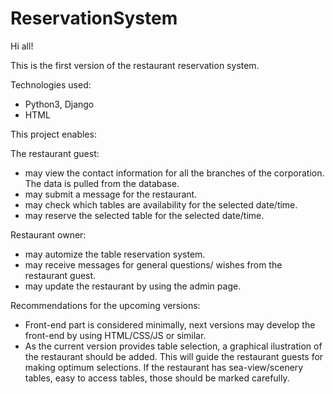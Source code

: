 # ReservationSystem

Hi all!

This is the first version of the restaurant reservation system. 

Technologies used:
- Python3, Django
- HTML

This project enables:

The restaurant guest:
- may view the contact information for all the branches of the corporation. The data is pulled from the database.
- may submit a message for the restaurant.
- may check which tables are availability for the selected date/time.
- may reserve the selected table for the selected date/time.

Restaurant owner:
- may automize the table reservation system.
- may receive messages for general questions/ wishes from the restaurant guest.
- may update the restaurant by using the admin page.

Recommendations for the upcoming versions:
- Front-end part is considered minimally, next versions may develop the front-end by using HTML/CSS/JS or similar.
- As the current version provides table selection, a graphical ilustration of the restaurant should be added.
This will guide the restaurant guests for making optimum selections. 
If the restaurant has sea-view/scenery tables, easy to access tables, those should be marked carefully.



